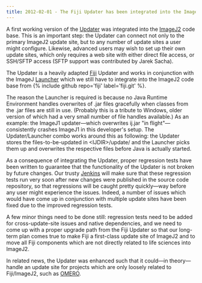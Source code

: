 ```yaml
---
title: 2012-02-01 - The Fiji Updater has been integrated into the ImageJ2 code base
---
```


A first working version of the [Updater](/plugins/updater) was integrated into the [ImageJ2](/software/imagej2) code base. This is an important step: the Updater can connect not only to the primary ImageJ2 update site, but to any number of update sites a user might configure. Likewise, advanced users may wish to set up their own update sites, which only requires a web site with either direct file access, or SSH/SFTP access (SFTP support was contributed by Jarek Sacha).

The Updater is a heavily adapted [Fiji](/software/fiji) Updater and works in conjunction with the ImageJ [Launcher](/learn/launcher) which we still have to integrate into the ImageJ2 code base from {% include github repo='fiji' label='fiji.git' %}.

The reason the Launcher is required is because no Java Runtime Environment handles overwrites of .jar files gracefully when classes from the .jar files are still in use. (Probably this is a tribute to Windows, older version of which had a very small number of file handles available.) As an example: the ImageJ1 updater—which overwrites ij.jar "in flight"—consistently crashes ImageJ1 in this developer's setup. The Updater/Launcher combo works around this as following: the Updater stores the files-to-be-updated in &lt;IJDIR&gt;/update/ and the Launcher picks them up and overwrites the respective files before Java is actually started.

As a consequence of integrating the Updater, proper regression tests have been written to guarantee that the functionality of the Updater is not broken by future changes. Our trusty [Jenkins](/develop/jenkins) will make sure that these regression tests run very soon after new changes were published in the source code repository, so that regressions will be caught pretty quickly—way before any user might experience the issues. Indeed, a number of issues which would have come up in conjunction with multiple update sites have been fixed due to the improved regression tests.

A few minor things need to be done still: regression tests need to be added for cross-update-site issues and native dependencies, and we need to come up with a proper upgrade path from the Fiji Updater so that our long-term plan comes true to make Fiji a first-class update site of ImageJ2 and to move all Fiji components which are not directly related to life sciences into ImageJ2.

In related news, the Updater was enhanced such that it could—in theory—handle an update site for projects which are only loosely related to Fiji/ImageJ2, such as [OMERO](/software/omero).

 
